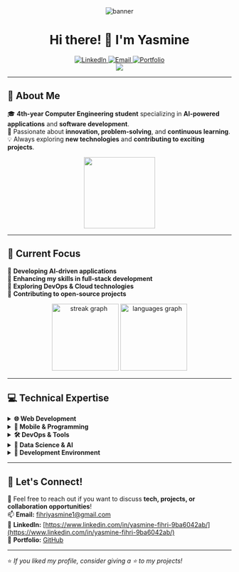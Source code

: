 <div align="center">
  <img src="https://your-banner-image-url.com/banner.png" alt="banner" />
</div>

<h1 align="center">Hi there! 👋 I'm Yasmine</h1>

<div align="center">
  <a href="https://www.linkedin.com/in/yasmine-fihri-9ba6042ab/">
    <img src="https://img.shields.io/badge/LinkedIn-0077B5?style=for-the-badge&logo=linkedin&logoColor=white" alt="LinkedIn" />
  </a>
  <a href="mailto:fihriyasmine1@gmail.com">
    <img src="https://img.shields.io/badge/Email-D14836?style=for-the-badge&logo=gmail&logoColor=white" alt="Email" />
  </a>
  <a href="https://github.com/yasminefhr1">
    <img src="https://img.shields.io/badge/Portfolio-100000?style=for-the-badge&logo=github&logoColor=white" alt="Portfolio" />
  </a>
</div>

<div align="center">
  <img src="https://readme-typing-svg.herokuapp.com/?lines=Computer+Engineering+Student;AI+%26+Development+Enthusiast;Always+Learning+New+Things&center=true&width=500&height=50" />
</div>

---

## 📌 About Me

🎓 **4th-year Computer Engineering student** specializing in **AI-powered applications** and **software development**.  
🚀 Passionate about **innovation, problem-solving**, and **continuous learning**.  
💡 Always exploring **new technologies** and **contributing to exciting projects**.

<div align="center">
  <img height="160" src="https://i.pinimg.com/originals/75/87/df/7587df77ef521cf98057d0028ee983f1.gif" />
</div>

---

## 🎯 Current Focus

🔹 **Developing AI-driven applications**  
🔹 **Enhancing my skills in full-stack development**  
🔹 **Exploring DevOps & Cloud technologies**  
🔹 **Contributing to open-source projects**  

<div align="center">
  <img src="https://streak-stats.demolab.com?user=yasminefhr1&locale=en&mode=daily&theme=tokyonight&hide_border=true&border_radius=5" height="150" alt="streak graph" />
  <img src="https://github-readme-stats.vercel.app/api/top-langs?username=yasminefhr1&locale=en&layout=compact&card_width=320&langs_count=6&theme=tokyonight&hide_border=true" height="150" alt="languages graph" />
</div>

---

## 💻 Technical Expertise

<details>
<summary><b>🌐 Web Development</b></summary>
<p align="center">
  <img src="https://skillicons.dev/icons?i=html,css,js,ts,react,bootstrap,spring,laravel" />
</p>
</details>

<details>
<summary><b>📱 Mobile & Programming</b></summary>
<p align="center">
  <img src="https://skillicons.dev/icons?i=python,java,c,cs,kotlin,dart,android,androidstudio" />
</p>
</details>

<details>
<summary><b>🛠 DevOps & Tools</b></summary>
<p align="center">
  <img src="https://skillicons.dev/icons?i=docker,kubernetes,git,github,linux" />
</p>
</details>

<details>
<summary><b>🤖 Data Science & AI</b></summary>
<p align="center">
  <img src="https://skillicons.dev/icons?i=jupyter,mysql" />
  <img src="https://cdn.jsdelivr.net/gh/devicons/devicon/icons/kaggle/kaggle-original.svg" height="40" alt="kaggle" />
  <img src="https://cdn.jsdelivr.net/gh/devicons/devicon/icons/r/r-original.svg" height="40" alt="r" />
</p>
</details>

<details>
<summary><b>🔧 Development Environment</b></summary>
<p align="center">
  <img src="https://skillicons.dev/icons?i=vscode,idea,eclipse" />
  <img src="https://cdn.jsdelivr.net/gh/devicons/devicon/icons/spring/spring-original.svg" height="40" alt="spring boot" />
  <img src="https://cdn.jsdelivr.net/gh/devicons/devicon/icons/grafana/grafana-original.svg" height="40" alt="grafana" />
  <img src="https://cdn.jsdelivr.net/gh/devicons/devicon/icons/latex/latex-original.svg" height="40" alt="latex" />
</p>
</details>

---

## 🚀 Let's Connect!

💬 Feel free to reach out if you want to discuss **tech, projects, or collaboration opportunities**!  
📫 **Email:** [fihriyasmine1@gmail.com](mailto:fihriyasmine1@gmail.com)  
🔗 **LinkedIn:** [https://www.linkedin.com/in/yasmine-fihri-9ba6042ab/](https://www.linkedin.com/in/yasmine-fihri-9ba6042ab/)  
📂 **Portfolio:** [GitHub](https://github.com/yasminefhr1)

---

⭐ *If you liked my profile, consider giving a ⭐ to my projects!*
